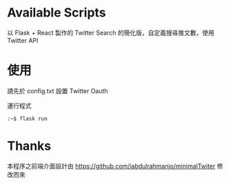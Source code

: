 # Available Scripts

以 Flask + React 製作的 Twitter Search 的簡化版，自定義搜尋推文數，使用 Twitter API

# 使用

請先於 config.txt 設置 Twitter Oauth

運行程式

```console
:~$ flask run
```

# Thanks

本程序之前端介面設計由 https://github.com/iabdulrahmanjo/minimalTwiter 修改而來
